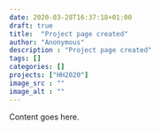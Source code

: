 ```yaml
---
date: 2020-03-28T16:37:18+01:00
draft: true
title:  "Project page created"
author: "Anonymous"
description : "Project page created"
tags: []
categories: []
projects: ["HH2020"]
image_src : ""
image_alt : ""
---
```


Content goes here.
